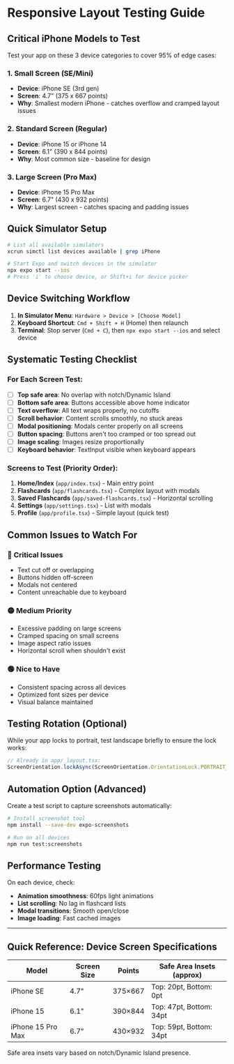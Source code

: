 # Responsive Layout Testing Guide

## Critical iPhone Models to Test

Test your app on these 3 device categories to cover 95% of edge cases:

### 1. **Small Screen (SE/Mini)**
- **Device**: iPhone SE (3rd gen)
- **Screen**: 4.7" (375 x 667 points)
- **Why**: Smallest modern iPhone - catches overflow and cramped layout issues

### 2. **Standard Screen (Regular)**
- **Device**: iPhone 15 or iPhone 14
- **Screen**: 6.1" (390 x 844 points)
- **Why**: Most common size - baseline for design

### 3. **Large Screen (Pro Max)**
- **Device**: iPhone 15 Pro Max
- **Screen**: 6.7" (430 x 932 points)
- **Why**: Largest screen - catches spacing and padding issues

## Quick Simulator Setup

```bash
# List all available simulators
xcrun simctl list devices available | grep iPhone

# Start Expo and switch devices in the simulator
npx expo start --ios
# Press 'i' to choose device, or Shift+i for device picker
```

## Device Switching Workflow

1. **In Simulator Menu**: `Hardware > Device > [Choose Model]`
2. **Keyboard Shortcut**: `Cmd + Shift + H` (Home) then relaunch
3. **Terminal**: Stop server (`Cmd + C`), then `npx expo start --ios` and select device

## Systematic Testing Checklist

### For Each Screen Test:
- [ ] **Top safe area**: No overlap with notch/Dynamic Island
- [ ] **Bottom safe area**: Buttons accessible above home indicator
- [ ] **Text overflow**: All text wraps properly, no cutoffs
- [ ] **Scroll behavior**: Content scrolls smoothly, no stuck areas
- [ ] **Modal positioning**: Modals center properly on all screens
- [ ] **Button spacing**: Buttons aren't too cramped or too spread out
- [ ] **Image scaling**: Images resize proportionally
- [ ] **Keyboard behavior**: TextInput visible when keyboard appears

### Screens to Test (Priority Order):
1. **Home/Index** (`app/index.tsx`) - Main entry point
2. **Flashcards** (`app/flashcards.tsx`) - Complex layout with modals
3. **Saved Flashcards** (`app/saved-flashcards.tsx`) - Horizontal scrolling
4. **Settings** (`app/settings.tsx`) - List with modals
5. **Profile** (`app/profile.tsx`) - Simple layout (quick test)

## Common Issues to Watch For

### 🔴 **Critical Issues**
- Text cut off or overlapping
- Buttons hidden off-screen
- Modals not centered
- Content unreachable due to keyboard

### 🟡 **Medium Priority**
- Excessive padding on large screens
- Cramped spacing on small screens
- Image aspect ratio issues
- Horizontal scroll when shouldn't exist

### 🟢 **Nice to Have**
- Consistent spacing across all devices
- Optimized font sizes per device
- Visual balance maintained

## Testing Rotation (Optional)

While your app locks to portrait, test landscape briefly to ensure the lock works:
```typescript
// Already in app/_layout.tsx:
ScreenOrientation.lockAsync(ScreenOrientation.OrientationLock.PORTRAIT_UP);
```

## Automation Option (Advanced)

Create a test script to capture screenshots automatically:
```bash
# Install screenshot tool
npm install --save-dev expo-screenshots

# Run on all devices
npm run test:screenshots
```

## Performance Testing

On each device, check:
- **Animation smoothness**: 60fps light animations
- **List scrolling**: No lag in flashcard lists
- **Modal transitions**: Smooth open/close
- **Image loading**: Fast cached images

---

## Quick Reference: Device Screen Specifications

| Model | Screen Size | Points | Safe Area Insets (approx) |
|-------|-------------|--------|---------------------------|
| iPhone SE | 4.7" | 375×667 | Top: 20pt, Bottom: 0pt |
| iPhone 15 | 6.1" | 390×844 | Top: 47pt, Bottom: 34pt |
| iPhone 15 Pro Max | 6.7" | 430×932 | Top: 59pt, Bottom: 34pt |

Safe area insets vary based on notch/Dynamic Island presence.

